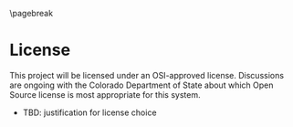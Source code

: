 \pagebreak

License
=======

This project will be licensed under an OSI-approved license.
Discussions are ongoing with the Colorado Department of State about
which Open Source license is most appropriate for this system.

* TBD: justification for license choice
